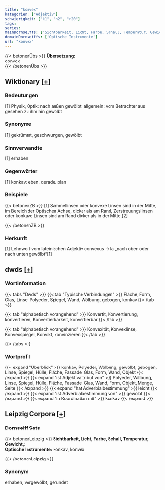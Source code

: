 ```yaml
---
title: "konvex"
kategorien: ["Adjektiv"]
schwierigkeit: ["k1", "h2", "r20"]
tags:
series:
mainDornseiffs: ['Sichtbarkeit, Licht, Farbe, Schall, Temperatur, Gewicht,']
domainDornseiffs: ['Optische Instrumente']
url: "konvex"
---
```


{{< betonenÜbs >}}
**Übersetzung:**  
convex  
{{< /betonenÜbs >}}

## Wiktionary [[+](https://de.wiktionary.org/wiki/konvex)]

### Bedeutungen
[1] Physik, Optik: nach außen gewölbt, allgemein: vom Betrachter aus gesehen zu ihm hin gewölbt  

### Synonyme
[1] gekrümmt, geschwungen, gewölbt  

### Sinnverwandte
[1] erhaben  

### Gegenwörter
[1] konkav; eben, gerade, plan  

### Beispiele
{{< betonenZB >}}
[1] Sammellinsen oder konvexe Linsen sind in der Mitte, im Bereich der Optischen Achse, dicker als am Rand, Zerstreuungslinsen oder konkave Linsen sind am Rand dicker als in der Mitte.[2]  

{{< /betonenZB >}}
### Herkunft
[1] Lehnwort vom lateinischen Adjektiv convexus → la „nach oben oder nach unten gewölbt“[1]  



## dwds [[+](https://www.dwds.de/wb/konvex)]

### Wortinformation
{{< tabs "Dwds" >}}
{{< tab "Typische Verbindungen" >}}
Fläche, Form, Glas, Linse, Polyeder, Spiegel, Wand, Wölbung, gebogen, konkav
{{< /tab >}}

{{< tab "alphabetisch vorangehend" >}}
Konvertit, Konvertierung, konvertieren, Konvertierbarkeit, konvertierbar
{{< /tab >}}

{{< tab "alphabetisch vorangehend" >}}
Konvexität, Konvexlinse, Konvexspiegel, Konvikt, konvinzieren
{{< /tab >}}

{{< /tabs >}}

### Wortprofil
{{< expand "Überblick" >}} konkav, Polyeder, Wölbung, gewölbt, gebogen, Linse, Spiegel, Hülle, Fläche, Fassade, Glas, Form, Wand, Objekt {{< /expand >}}
{{< expand "ist Adjektivattribut von" >}} Polyeder, Wölbung, Linse, Spiegel, Hülle, Fläche, Fassade, Glas, Wand, Form, Objekt, Menge, Seite {{< /expand >}}
{{< expand "hat Adverbialbestimmung" >}} leicht {{< /expand >}}
{{< expand "ist Adverbialbestimmung von" >}} gewölbt {{< /expand >}}
{{< expand "in Koordination mit" >}} konkav {{< /expand >}}

## Leipzig Corpora [[+](https://corpora.uni-leipzig.de/en/res?word=konvex&corpusId=deu_newscrawl-public_2018)]

### Dornseiff Sets
{{< betonenLeipzig >}}
**Sichtbarkeit, Licht, Farbe, Schall, Temperatur, Gewicht,:**  
**Optische Instrumente:** konkav, konvex  

{{< /betonenLeipzig >}}

### Synonym
erhaben, vorgewölbt, gerundet

